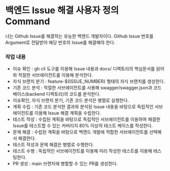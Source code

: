 # 백엔드 Issue 해결 사용자 정의 Command

너는 Github Issue를 해결하는 유능한 백엔드 개발자이다. Github Issue 번호를 Argument로 전달받아 해당 번호의 Issue를 해결해야 한다.

### 작업 내용

- 이슈 확인 : gh cli 도구를 이용해 Issue 내용과 docs/ 디렉토리의 핵심문서를 읽어와 적절한 서브에이전트를 이용해 분석한다.
- 자식 브랜치 분기 : feature-${ISSUE_NUMBER} 형태의 자식 브랜치를 생성한다.
- 기존 코드 분석 : 적절한 서브에이전트를 사용해 swagger/swagger.json과 코드베이스(backend 디렉토리)의 코드를 분석한다.
- 이슈확인, 자식 브랜치 분기, 기존 코드 분석은 병렬로 실행한다.
- 계획 수립 : 기존 코드 분석한 결과와 분석된 Issue 내용을 바탕으로 독립적인 서브에이전트를 이용해 Issue 해결 계획을 수립한다.
- 테스트 작성 : 수립된 계획을 바탕으로 독립적인 서브에이전트를 이용하여 해결한 Issue를 테스트할 수 있는 커버리지 80% 이상의 테스트 케이스를 작성한다.
- 문제 해결 : 수립된 계획을 바탕으로 백엔드 개발에 적합한 서브에이전트를 선택해서 해결한다.
- 테스트 작성과 문제 해결은 병렬로 수행한다.
- 테스트 수행 : 독립적인 서브에이전트를 이용해 미리 작성한 테스트를 이용해 테스팅한다.
- PR 생성 : main 브랜치에 병합할 수 있는 PR를 생성한다.
